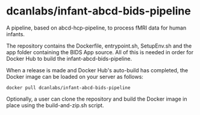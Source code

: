 # dcanlabs/infant-abcd-bids-pipeline
A pipeline, based on abcd-hcp-pipeline, to process fMRI data for human infants.

The repository contains the Dockerfile, entrypoint.sh, SetupEnv.sh and the app
folder containing the BIDS App source. All of this is needed in order for
Docker Hub to build the infant-abcd-bids-pipeline.

When a release is made and Docker Hub's auto-build has completed, the Docker
image can be loaded on your server as follows:
```
docker pull dcanlabs/infant-abcd-bids-pipeline
```

Optionally, a user can clone the repository and build the Docker image in place
using the build-and-zip.sh script.

